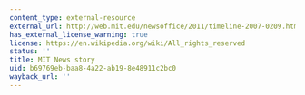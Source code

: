 ```yaml
---
content_type: external-resource
external_url: http://web.mit.edu/newsoffice/2011/timeline-2007-0209.html
has_external_license_warning: true
license: https://en.wikipedia.org/wiki/All_rights_reserved
status: ''
title: MIT News story
uid: b69769eb-baa8-4a22-ab19-8e48911c2bc0
wayback_url: ''
---
```

